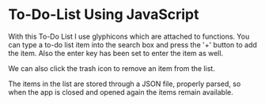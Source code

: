 # To-Do-List Using JavaScript
With this To-Do List I use glyphicons which are attached to functions. You can type a to-do list item into the search box and 
press the '+' button to add the item. Also the enter key has been set to enter the item as well.

We can also click the trash icon to remove an item from the list. 

The items in the list are stored through a JSON file, properly parsed, so when the app is closed and opened again the items 
remain available. 
